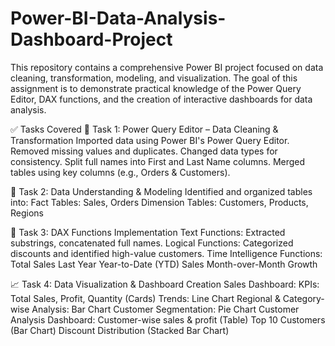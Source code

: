 # Power-BI-Data-Analysis-Dashboard-Project
This repository contains a comprehensive Power BI project focused on data cleaning, transformation, modeling, and visualization. The goal of this assignment is to demonstrate practical knowledge of the Power Query Editor, DAX functions, and the creation of interactive dashboards for data analysis.

✅ Tasks Covered
🔧 Task 1: Power Query Editor – Data Cleaning & Transformation
Imported data using Power BI's Power Query Editor.
Removed missing values and duplicates.
Changed data types for consistency.
Split full names into First and Last Name columns.
Merged tables using key columns (e.g., Orders & Customers).

🧩 Task 2: Data Understanding & Modeling
Identified and organized tables into:
Fact Tables: Sales, Orders
Dimension Tables: Customers, Products, Regions

🧮 Task 3: DAX Functions Implementation
Text Functions: Extracted substrings, concatenated full names.
Logical Functions: Categorized discounts and identified high-value customers.
Time Intelligence Functions:
Total Sales Last Year
Year-to-Date (YTD) Sales
Month-over-Month Growth

📈 Task 4: Data Visualization & Dashboard Creation
Sales Dashboard:
KPIs: Total Sales, Profit, Quantity (Cards)
Trends: Line Chart
Regional & Category-wise Analysis: Bar Chart
Customer Segmentation: Pie Chart
Customer Analysis Dashboard:
Customer-wise sales & profit (Table)
Top 10 Customers (Bar Chart)
Discount Distribution (Stacked Bar Chart)

